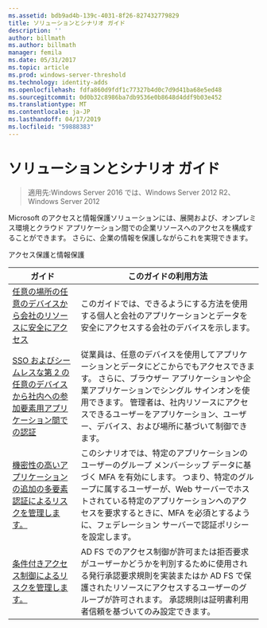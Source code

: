 ```yaml
---
ms.assetid: bdb9ad4b-139c-4031-8f26-827432779829
title: ソリューションとシナリオ ガイド
description: ''
author: billmath
ms.author: billmath
manager: femila
ms.date: 05/31/2017
ms.topic: article
ms.prod: windows-server-threshold
ms.technology: identity-adds
ms.openlocfilehash: fdfa860d9fdf1c77327b4d0c7d9d41ba68e5ed48
ms.sourcegitcommit: 0d0b32c8986ba7db9536e0b8648d4ddf9b03e452
ms.translationtype: MT
ms.contentlocale: ja-JP
ms.lasthandoff: 04/17/2019
ms.locfileid: "59888383"
---
```

# <a name="solutions-and-scenario-guides"></a>ソリューションとシナリオ ガイド

>適用先:Windows Server 2016 では、Windows Server 2012 R2、Windows Server 2012
 
  
Microsoft のアクセスと情報保護ソリューションには、展開および、オンプレミス環境とクラウド アプリケーション間での企業リソースへのアクセスを構成することができます。 さらに、企業の情報を保護しながらこれを実現できます。  
  
アクセス保護と情報保護  
  
|ガイド|このガイドの利用方法                                                                                                                                                                                                                                                                                                                                                                                                    
|-----|-----  
| [任意の場所の任意のデバイスから会社のリソースに安全にアクセス](https://technet.microsoft.com/library/dn550982.aspx)|このガイドでは、できるようにする方法を使用する個人と会社のアプリケーションとデータを安全にアクセスする会社のデバイスを示します。                                                                                                                                                                                    
| [SSO およびシームレスな第 2 の任意のデバイスから社内への参加要素用アプリケーション間での認証](https://technet.microsoft.com/library/dn280945.aspx) | 従業員は、任意のデバイスを使用してアプリケーションとデータにどこからでもアクセスできます。 さらに、ブラウザー アプリケーションや企業アプリケーションでシングル サインオンを使用できます。 管理者は、社内リソースにアクセスできるユーザーをアプリケーション、ユーザー、デバイス、および場所に基づいて制御できます。                                        
| [機密性の高いアプリケーションの追加の多要素認証によるリスクを管理します。](https://technet.microsoft.com/library/dn280949.aspx)| このシナリオでは、特定のアプリケーションのユーザーのグループ メンバーシップ データに基づく MFA を有効にします。 つまり、特定のグループに属するユーザーが、Web サーバーでホストされている特定のアプリケーションへのアクセスを要求するときに、MFA を必須とするように、フェデレーション サーバーで認証ポリシーを設定します。  
| [条件付きアクセス制御によるリスクを管理します。](https://technet.microsoft.com/library/dn280937.aspx) | AD FS でのアクセス制御が許可または拒否要求がユーザーかどうかを判別するために使用される発行承認要求規則を実装またはか AD FS で保護されたリソースにアクセスするユーザーのグループが許可されます。 承認規則は証明書利用者信頼を基づいてのみ設定できます。
  


